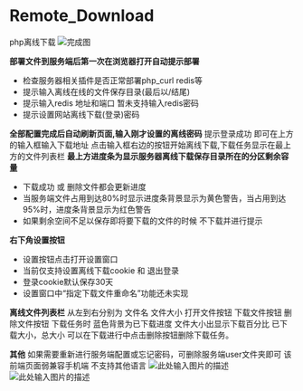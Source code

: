 ﻿# Remote_Download
 php离线下载
![完成图][1]

**部署文件到服务端后第一次在浏览器打开自动提示部署**

 - 检查服务器相关插件是否正常部署php_curl redis等
 - 提示输入离线在线的文件保存目录(最后以/结尾)
 - 提示输入redis 地址和端口 暂未支持输入redis密码
 - 提示设置网站离线下载(登录)密码

**全部配置完成后自动刷新页面,输入刚才设置的离线密码**
提示登录成功 即可在上方的输入框输入下载地址    点击输入框右边的按钮开始离线下载,下载任务显示在最上方的文件列表栏
**最上方进度条为显示服务器离线下载保存目录所在的分区剩余容量**

 - 下载成功 或 删除文件都会更新进度
 - 当服务端文件占用到达80%时显示进度条背景显示为黄色警告，当占用到达95%时，进度条背景显示为红色警告
 - 如果剩余空间不足以保存即将要下载的文件的时候 不下载并进行提示

**右下角设置按钮**

 - 设置按钮点击打开设置窗口
 - 当前仅支持设置离线下载cookie 和 退出登录
 - 登录cookie默认保存30天
 - 设置窗口中“指定下载文件重命名”功能还未实现

**离线文件列表栏**
从左到右分别为  文件名  文件大小  打开文件按钮 下载文件按钮  删除文件按钮
下载任务时 蓝色背景为已下载进度 文件大小出显示下载百分比  已下载大小，总大小
可以在下载进行中点击删除按钮删除下载任务。


**其他**
如果需要重新进行服务端配置或忘记密码，可删除服务端user文件夹即可
该前端页面弱兼容手机端
不支持其他语言
![此处输入图片的描述][2]
![此处输入图片的描述][3]


  [1]: https://ae04.alicdn.com/kf/Hb60fbb20146b4178ae909b9d94d9e4adT.jpg
  [2]: https://ae04.alicdn.com/kf/Hd5876ef7ee974bb18228dfacec6d913f2.jpg
  [3]: https://sc01.alicdn.com/kf/H2d95955d552a4a86bee19d006802664eT.jpg